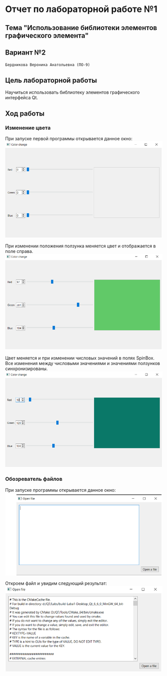 # Отчет по лабораторной работе №1

## Тема "Использование библиотеки элементов графического элемента"

## Вариант №2

`Бердникова Вероника Анатольевна (ПО-9) `

## Цель лабораторной работы

Научиться использовать библиотеку элементов графического интерфейса Qt.

## Ход работы
### Изменение цвета

При запуске первой программы открывается данное окно:
![Color_change.png](./images/Color_change.png)

При изменении положения ползунка меняется цвет и отображается в поле справа.
![Change.png](./images/Change.png)

Цвет меняется и при изменении числовых значений в полях SpinBox. Все изменения между числовыми значениями и значениями ползунков синхронизированы.
![Change2.png](./images/Change2.png)

### Обозреватель файлов

При запуске программы открывается данное окно:
![file_opener.png](./images/file_opener.png)

Откроем файл и увидим следующий результат:
![file_opener_example.png](./images/file_opener_example.png)
